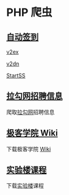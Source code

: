 # PHP 爬虫

## [自动签到](https://github.com/DZLZH/php-crawlers/tree/automatic-sign)

[v2ex](https://www.v2ex.com/)

[v2dn](https://www.v2dn.net/)

[StartSS](https://startss.today/)

## [拉勾网招聘信息](https://github.com/DZLZH/php-crawlers/tree/lagou-crawler)

爬取[拉勾网](https://www.lagou.com/)招聘信息

## [极客学院 Wiki](https://github.com/DZLZH/php-crawlers/tree/wiki-jikexueyuan-download)

下载极客学院 [Wiki](http://wiki.jikexueyuan.com/)

## [实验楼课程](https://github.com/DZLZH/php-crawlers/tree/shiyanlou-courses)

下载[实验楼](https://www.shiyanlou.com/)课程